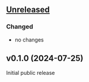## [Unreleased]

### Changed

- no changes

## v0.1.0 (2024-07-25)

Initial public release

[unreleased]: https://github.com/RedMadRobot/konfeature/compare/v0.1.0...main
